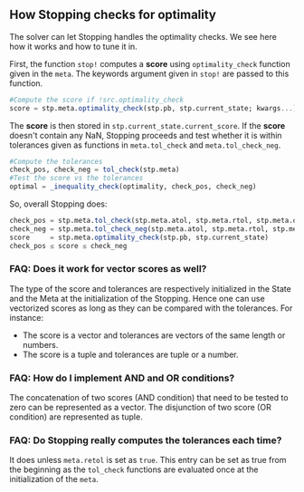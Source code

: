 ## How Stopping checks for optimality

The solver can let Stopping handles the optimality checks. We see here how it works and how to tune it in.

First, the function `stop!` computes a **score** using `optimality_check` function given in the `meta`. The keywords argument given in `stop!` are passed to this function.
```julia
#Compute the score if !src.optimality_check
score = stp.meta.optimality_check(stp.pb, stp.current_state; kwargs...))
```
The **score** is then stored in `stp.current_state.current_score`. If the **score** doesn't contain any NaN, Stopping proceeds and test whether it is within tolerances given as functions in `meta.tol_check` and `meta.tol_check_neg`.
```julia
#Compute the tolerances
check_pos, check_neg = tol_check(stp.meta)
#Test the score vs the tolerances
optimal = _inequality_check(optimality, check_pos, check_neg)
```
So, overall Stopping does:
```julia
check_pos = stp.meta.tol_check(stp.meta.atol, stp.meta.rtol, stp.meta.optimality0)
check_neg = stp.meta.tol_check_neg(stp.meta.atol, stp.meta.rtol, stp.meta.optimality0)
score     = stp.meta.optimality_check(stp.pb, stp.current_state)
check_pos ≤ score ≤ check_neg
```

### FAQ: Does it work for vector scores as well?

The type of the score and tolerances are respectively initialized in the State and the Meta at the initialization of the Stopping. Hence one can use vectorized scores as long as they can be compared with the tolerances. For instance:
- The score is a vector and tolerances are vectors of the same length or numbers.
- The score is a tuple and tolerances are tuple or a number.

### FAQ: How do I implement AND and OR conditions?
The concatenation of two scores (AND condition) that need to be tested to zero can be represented as a vector.
The disjunction of two score (OR condition) are represented as tuple.

### FAQ: Do Stopping really computes the tolerances each time?

It does unless `meta.retol` is set as `true`. This entry can be set as true from the beginning as the `tol_check` functions are evaluated once at the initialization of the `meta`.
